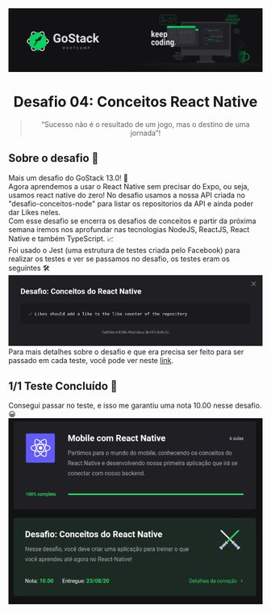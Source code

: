 <img alt="GoStack" src="./readme_assets/header-desafios-new.png" />
<h1 align="center">
  Desafio 04: Conceitos React Native
</h1>

<blockquote align="center">“Sucesso não é o resultado de um jogo, mas o destino de uma jornada”!</blockquote>

## Sobre o desafio 💪
Mais um desafio do GoStack 13.0! 🚀 <br>
Agora aprendemos a usar o React Native sem precisar do Expo, ou seja, usamos react native do zero! 
No desafio usamos a nossa API criada no "desafio-conceitos-node" para listar os repositorios da API e ainda poder dar Likes neles. <br> 
Com esse desafio se encerra os desafios de conceitos e partir da próxima semana iremos nos aprofundar nas tecnologias NodeJS, ReactJS, React Native e também TypeScript. 📈 <br>
Foi usado o Jest (uma estrutura de testes criada pelo Facebook) para realizar os testes e ver se passamos no desafio, os testes eram os seguintes 🛠 <br>
<img src="./readme_assets/testes.png"></img> <br>
Para mais detalhes sobre o desafio e que era precisa ser feito para ser passado em cada teste, você pode ver neste <a href="https://github.com/rocketseat-education/bootcamp-gostack-desafios/tree/master/desafio-conceitos-react-native">link</a>.

## 1/1 Teste Concluído 🎯
Consegui passar no teste, e isso me garantiu uma nota 10.00 nesse desafio. 😀
<img src="./readme_assets/resultado.png"></img>
